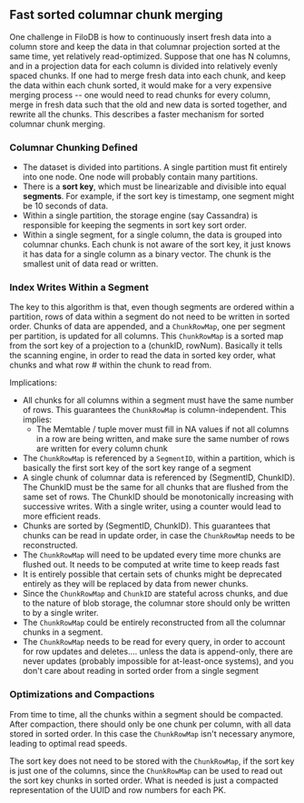 ## Fast sorted columnar chunk merging

One challenge in FiloDB is how to continuously insert fresh data into a column store and keep the data in that columnar projection sorted at the same time, yet relatively read-optimized.  Suppose that one has N columns, and in a projection data for each column is divided into relatively evenly spaced chunks.  If one had to merge fresh data into each chunk, and keep the data within each chunk sorted, it would make for a very expensive merging process -- one would need to read chunks for every column, merge in fresh data such that the old and new data is sorted together, and rewrite all the chunks.  This describes a faster mechanism for sorted columnar chunk merging.

### Columnar Chunking Defined

* The dataset is divided into partitions.  A single partition must fit entirely into one node.  One node will probably contain many partitions.
* There is a **sort key**, which must be linearizable and divisible into equal **segments**.  For example, if the sort key is timestamp, one segment might be 10 seconds of data.
* Within a single partition, the storage engine (say Cassandra) is responsible for keeping the segments in sort key sort order.
* Within a single segment, for a single column, the data is grouped into columnar chunks.  Each chunk is not aware of the sort key, it just knows it has data for a single column as a binary vector.  The chunk is the smallest unit of data read or written.

### Index Writes Within a Segment

The key to this algorithm is that, even though segments are ordered within a partition, rows of data within a segment do not need to be written in sorted order. Chunks of data are appended, and a `ChunkRowMap`, one per segment per partition, is updated for all columns.  This `ChunkRowMap` is a sorted map from the sort key of a projection to a (chunkID, rowNum).  Basically it tells the scanning engine, in order to read the data in sorted key order, what chunks and what row # within the chunk to read from.

Implications:

* All chunks for all columns within a segment must have the same number of rows.  This guarantees the `ChunkRowMap` is column-independent.  This implies:
    - The Memtable / tuple mover must fill in NA values if not all columns in a row are being written, and make sure the same number of rows are written for every column chunk
* The `ChunkRowMap` is referenced by a `SegmentID`, within a partition, which is basically the first sort key of the sort key range of a segment
* A single chunk of columnar data is referenced by (SegmentID, ChunkID).  The ChunkID must be the same for all chunks that are flushed from the same set of rows.  The ChunkID should be monotonically increasing with successive writes. With a single writer, using a counter would lead to more efficient reads.
* Chunks are sorted by (SegmentID, ChunkID).  This guarantees that chunks can be read in update order, in case the `ChunkRowMap` needs to be reconstructed.
* The `ChunkRowMap` will need to be updated every time more chunks are flushed out.  It needs to be computed at write time to keep reads fast
* It is entirely possible that certain sets of chunks might be deprecated entirely as they will be replaced by data from newer chunks.
* Since the `ChunkRowMap` and `ChunkID` are stateful across chunks, and due to the nature of blob storage, the columnar store should only be written to by a single writer.
* The `ChunkRowMap` could be entirely reconstructed from all the columnar chunks in a segment.
* The `ChunkRowMap` needs to be read for every query, in order to account for row updates and deletes.... unless the data is append-only, there are never updates (probably impossible for at-least-once systems), and you don't care about reading in sorted order from a single segment

### Optimizations and Compactions

From time to time, all the chunks within a segment should be compacted.  After compaction, there should only be one chunk per column, with all data stored in sorted order.  In this case the `ChunkRowMap` isn't necessary anymore, leading to optimal read speeds.

The sort key does not need to be stored with the `ChunkRowMap`, if the sort key is just one of the columns, since the `ChunkRowMap` can be used to read out the sort key chunks in sorted order.   What is needed is just a compacted representation of the UUID and row numbers for each PK.
